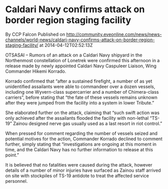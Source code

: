 # Caldari Navy confirms attack on border region staging facility
By CCP Falcon
Published on http://community.eveonline.com/news/news-channels/world-news/caldari-navy-confirms-attack-on-border-region-staging-facility/ at 2014-04-12T02:52:13Z

OTSASAI – Rumors of an attack on a Caldari Navy shipyard in the Northenmost constellation of Lonetrek were confirmed this afternoon in a release made by newly appointed Caldari Navy Caspuleer Liaison, Wing Commander Hikemi Korrado.

Korrado confirmed that “after a sustained firefight, a number of as yet unidentified assailants were able to commandeer over a dozen vessels, including one Wyvern-class supercarrier and a number of Chimera-class carriers”, before stating that “the fate of these vessels remains unknown after they were jumped from the facility into a system in lower Tribute.”

She elaborated further on the attack, claiming that “such swift action was only achieved after the assailants flooded the facility with non-lethal “TS-19” Zainou designed nerve gas usually used as a last resort in riot control.”

When pressed for comment regarding the number of vessels seized and potential motives for the action, Commander Korrado declined to comment further, simply stating that “investigations are ongoing at this moment in time, and the Caldari Navy has no further information to release at this point.”

It is believed that no fatalities were caused during the attack, however details of a number of minor injuries have surfaced as Zainou staff arrived on site with stockpiles of TS-19 antidote to treat the affected service personnel.

